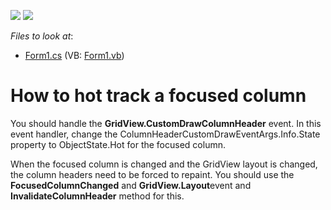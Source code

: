 <!-- default badges list -->
[![](https://img.shields.io/badge/Open_in_DevExpress_Support_Center-FF7200?style=flat-square&logo=DevExpress&logoColor=white)](https://supportcenter.devexpress.com/ticket/details/E342)
[![](https://img.shields.io/badge/📖_How_to_use_DevExpress_Examples-e9f6fc?style=flat-square)](https://docs.devexpress.com/GeneralInformation/403183)
<!-- default badges end -->
<!-- default file list -->
*Files to look at*:

* [Form1.cs](./CS/WindowsApplication1/Form1.cs) (VB: [Form1.vb](./VB/WindowsApplication1/Form1.vb))
<!-- default file list end -->
# How to hot track a focused column


<p>You should handle the <strong>GridView.CustomDrawColumnHeader</strong> event. In this event handler, change the ColumnHeaderCustomDrawEventArgs.Info.State property to ObjectState.Hot for the focused column.</p><p>When the focused column is changed and the GridView layout is changed, the column headers need to be forced to repaint. You should use the <strong>FocusedColumnChanged</strong> and <strong>GridView.Layout</strong>event and <strong>InvalidateColumnHeader</strong> method for this.</p>

<br/>


